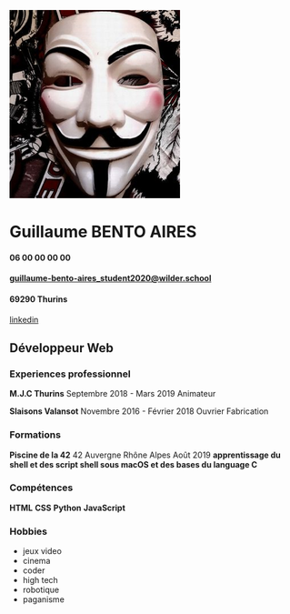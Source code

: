 ![profile image](anonymous02.jpg)

# Guillaume BENTO AIRES #
#### 06 00 00 00 00 ####
#### guillaume-bento-aires_student2020@wilder.school ####
#### 69290 Thurins ####
[linkedin](https://www.linkedin.com/in/guillaume-bento-aires-7623071a3)

## Développeur Web ##

### Experiences professionnel ###

**M.J.C Thurins**
Septembre 2018 - Mars 2019
Animateur

**Slaisons Valansot**
Novembre 2016 - Février 2018
Ouvrier Fabrication

### Formations ###

**Piscine de la 42**
42 Auvergne Rhône Alpes
Août 2019
__apprentissage du shell et des script shell sous macOS et des bases du language C__

### Compétences ###

**HTML**
**CSS**
**Python**
**JavaScript**

### Hobbies ###

* jeux video
* cinema
* coder
* high tech
* robotique
* paganisme

